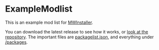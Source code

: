 # ExampleModlist
This is an example mod list for [MWInstaller](https://github.com/Petethegoat/MWInstaller).

You can download the latest release to see how it works, or [look at the repository](https://github.com/Petethegoat/ExampleModlist).
The important files are [packagelist.json](packagelist.json), and everything under [/packages](/packages).
